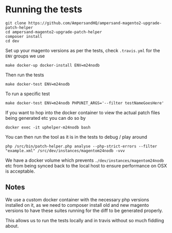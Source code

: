 # Running the tests

```
git clone https://github.com/AmpersandHQ/ampersand-magento2-upgrade-patch-helper
cd ampersand-magento2-upgrade-patch-helper
composer install
cd dev
```

Set up your magento versions as per the tests, check `.travis.yml` for the `ENV` groups we use
```
make docker-up docker-install ENV=m24nodb
```

Then run the tests
```
make docker-test ENV=m24nodb
```

To run a specific test
```
make docker-test ENV=m24nodb PHPUNIT_ARGS='--filter testNameGoesHere'
```

If you want to hop into the docker container to view the actual patch files being generated etc you can do so by 

```
docker exec -it uphelper-m24nodb bash
```

You can then run the tool as it is in the tests to debug / play around

```
php /src/bin/patch-helper.php analyse --php-strict-errors --filter "example.xml" /src/dev/instances/magentom24nodb -vvv
```

We have a docker volume which prevents `./dev/instances/magentom24nodb` etc from being synced back to the local host to ensure performance on OSX is acceptable.

## Notes

We use a custom docker container with the necessary php versions installed on it, as we need to composer install old and new magento versions to have these suites running for the diff to be generated properly.

This allows us to run the tests locally and in travis without so much fiddling about.

